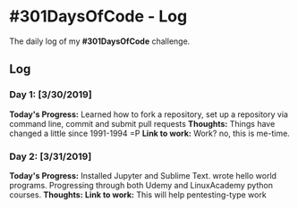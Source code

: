 # #301DaysOfCode - Log
The daily log of my **#301DaysOfCode** challenge.

## Log

### Day 1: [3/30/2019]
**Today's Progress:**
Learned how to fork a repository, set up a repository via command line, commit and submit pull requests
**Thoughts:**
Things have changed a little since 1991-1994 =P
**Link to work:**
Work? no, this is me-time.

### Day 2: [3/31/2019]
**Today's Progress:**
Installed Jupyter and Sublime Text. wrote hello world programs. Progressing through both Udemy and LinuxAcademy python courses.
**Thoughts:**
**Link to work:**
This will help pentesting-type work
